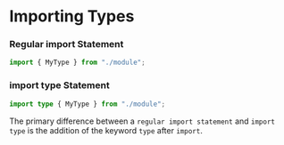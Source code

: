 # Importing Types

### Regular import Statement

```ts
import { MyType } from "./module";
```

### import type Statement

```ts
import type { MyType } from "./module";
```

The primary difference between a `regular import statement` and `import type` is the addition of the keyword `type` after `import`.
